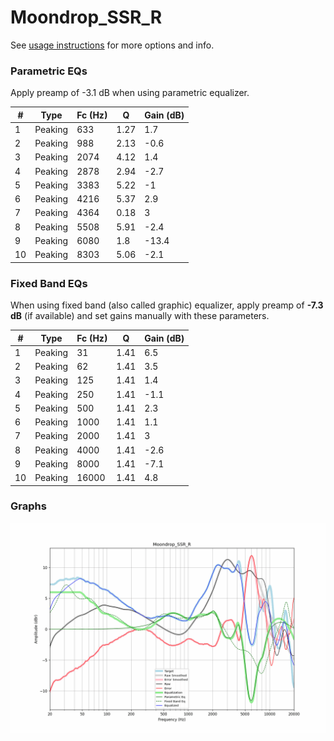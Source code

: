 # Moondrop_SSR_R
See [usage instructions](https://github.com/jaakkopasanen/AutoEq#usage) for more options and info.

### Parametric EQs
Apply preamp of -3.1 dB when using parametric equalizer.

|   # | Type    |   Fc (Hz) |    Q |   Gain (dB) |
|-----|---------|-----------|------|-------------|
|   1 | Peaking |       633 | 1.27 |         1.7 |
|   2 | Peaking |       988 | 2.13 |        -0.6 |
|   3 | Peaking |      2074 | 4.12 |         1.4 |
|   4 | Peaking |      2878 | 2.94 |        -2.7 |
|   5 | Peaking |      3383 | 5.22 |        -1   |
|   6 | Peaking |      4216 | 5.37 |         2.9 |
|   7 | Peaking |      4364 | 0.18 |         3   |
|   8 | Peaking |      5508 | 5.91 |        -2.4 |
|   9 | Peaking |      6080 | 1.8  |       -13.4 |
|  10 | Peaking |      8303 | 5.06 |        -2.1 |

### Fixed Band EQs
When using fixed band (also called graphic) equalizer, apply preamp of **-7.3 dB** (if available) and set gains manually with these parameters.

|   # | Type    |   Fc (Hz) |    Q |   Gain (dB) |
|-----|---------|-----------|------|-------------|
|   1 | Peaking |        31 | 1.41 |         6.5 |
|   2 | Peaking |        62 | 1.41 |         3.5 |
|   3 | Peaking |       125 | 1.41 |         1.4 |
|   4 | Peaking |       250 | 1.41 |        -1.1 |
|   5 | Peaking |       500 | 1.41 |         2.3 |
|   6 | Peaking |      1000 | 1.41 |         1.1 |
|   7 | Peaking |      2000 | 1.41 |         3   |
|   8 | Peaking |      4000 | 1.41 |        -2.6 |
|   9 | Peaking |      8000 | 1.41 |        -7.1 |
|  10 | Peaking |     16000 | 1.41 |         4.8 |

### Graphs
![](./Moondrop_SSR_R.png)
